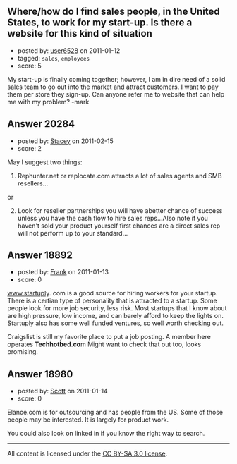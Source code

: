 ## Where/how do I find sales people, in the United States, to work for my start-up. Is there a website for this kind of situation

- posted by: [user6528](https://stackexchange.com/users/-1/6528-user6528) on 2011-01-12
- tagged: `sales`, `employees`
- score: 5

My start-up is finally coming together; however, I am in dire need of a solid sales team to go out into the market and attract customers. I want to pay them per store they sign-up. Can anyone refer me to website that can help me with my problem?
-mark


## Answer 20284

- posted by: [Stacey](https://stackexchange.com/users/-1/9534-stacey) on 2011-02-15
- score: 2

May I suggest two things:

1) Rephunter.net or replocate.com attracts a lot of sales agents and SMB resellers...

or

2) Look for reseller partnerships you will have abetter chance of success unless you have the cash flow to hire sales reps...Also note if you haven't sold your product yourself first chances are a direct sales rep will not perform up to your standard...



## Answer 18892

- posted by: [Frank](https://stackexchange.com/users/-1/4858-frank) on 2011-01-13
- score: 0

www.startuply. com is a good source for hiring workers for your startup.  There is a certian type of personality that is attracted to a startup.  Some people look for more job security, less risk.  Most startups that I know about are high pressure, low income, and can barely afford to keep the lights on.  Startuply also has some well funded ventures, so well worth checking out.

Craigslist is still my favorite place to put a job posting.  A member here operates **Techhotbed.co**m Might want to check that out too, looks promising. 



## Answer 18980

- posted by: [Scott](https://stackexchange.com/users/-1/6594-scott) on 2011-01-14
- score: 0

Elance.com is for outsourcing and has people from the US.  Some of those people may be interested.  It is largely for product work.

You could also look on linked in if you know the right way to search.



---

All content is licensed under the [CC BY-SA 3.0 license](https://creativecommons.org/licenses/by-sa/3.0/).
